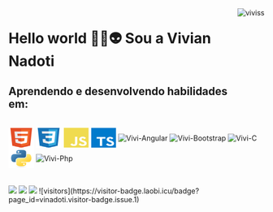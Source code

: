 <img align="right" height="200em" alt="viviss" src="https://cdn.discordapp.com/attachments/696516067480305828/870463573439180810/Webp.net-gifmaker.gif">
<h1> Hello world 🖖🏻👽 Sou a Vivian Nadoti </h1> 
  <h2> Aprendendo e desenvolvendo habilidades em: </h2> 

<div style="display: inline_block"><br>
  <img align="center" alt="Vivi-HTML" height="40" width="50" src="https://raw.githubusercontent.com/devicons/devicon/master/icons/html5/html5-original.svg">
  <img align="center" alt="Vivi-CSS" height="40" width="50" src="https://raw.githubusercontent.com/devicons/devicon/master/icons/css3/css3-original.svg">
  <img align="center" alt="Vivi-Js" height="40" width="50" src="https://raw.githubusercontent.com/devicons/devicon/master/icons/javascript/javascript-plain.svg">
  <img align="center" alt="Vivi-Ts" height="40" width="50" src="https://raw.githubusercontent.com/devicons/devicon/master/icons/typescript/typescript-plain.svg">
  <img align="center" alt="Vivi-Angular" height="40" width="50" src="https://cdn.jsdelivr.net/gh/devicons/devicon/icons/angularjs/angularjs-original.svg">
  <img align="center" alt="Vivi-Bootstrap" height="40" width="50" src="https://cdn.jsdelivr.net/gh/devicons/devicon/icons/bootstrap/bootstrap-plain.svg">
  <img align="center" alt="Vivi-C" height="40" width="50" src="https://cdn.jsdelivr.net/gh/devicons/devicon/icons/c/c-original.svg">
  <img align="center" alt="Vivi-Python" height="40" width="50" src="https://raw.githubusercontent.com/devicons/devicon/master/icons/python/python-original.svg">
  <img align="center" alt="Vivi-Php" height="40" width="50" src="https://cdn.jsdelivr.net/gh/devicons/devicon/icons/php/php-original.svg">
</div>
  <br>
  <br>
  
<div>
  <a href="https://www.instagram.com/viviannadoti/" target="_blank"><img src="https://img.shields.io/badge/-Instagram-%23E4405F?style=for-the-badge&logo=instagram&logoColor=white" target="_blank"></a>
  <a href = "mailto:vinadoti@gmail.com"><img src="https://img.shields.io/badge/-Gmail-%23333?style=for-the-badge&logo=gmail&logoColor=white" target="_blank"></a>
  <a href="https://www.linkedin.com/in/viviannadoti/" target="_blank"><img src="https://img.shields.io/badge/-LinkedIn-%230077B5?style=for-the-badge&logo=linkedin&logoColor=white" target="_blank"></a>  
  ![visitors](https://visitor-badge.laobi.icu/badge?page_id=vinadoti.visitor-badge.issue.1)
</div>
  
